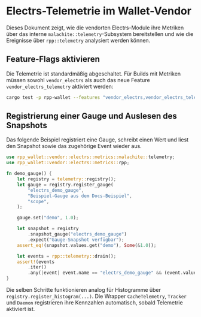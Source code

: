 # Electrs-Telemetrie im Wallet-Vendor

Dieses Dokument zeigt, wie die vendorten Electrs-Module ihre Metriken über das interne
`malachite::telemetry`-Subsystem bereitstellen und wie die Ereignisse über `rpp::telemetry`
analysiert werden können.

## Feature-Flags aktivieren

Die Telemetrie ist standardmäßig abgeschaltet. Für Builds mit Metriken müssen sowohl
`vendor_electrs` als auch das neue Feature `vendor_electrs_telemetry` aktiviert werden:

```bash
cargo test -p rpp-wallet --features "vendor_electrs,vendor_electrs_telemetry"
```

## Registrierung einer Gauge und Auslesen des Snapshots

Das folgende Beispiel registriert eine Gauge, schreibt einen Wert und liest den Snapshot
sowie das zugehörige Event wieder aus.

```rust
use rpp_wallet::vendor::electrs::metrics::malachite::telemetry;
use rpp_wallet::vendor::electrs::metrics::rpp;

fn demo_gauge() {
    let registry = telemetry::registry();
    let gauge = registry.register_gauge(
        "electrs_demo_gauge",
        "Beispiel-Gauge aus dem Docs-Beispiel",
        "scope",
    );

    gauge.set("demo", 1.0);

    let snapshot = registry
        .snapshot_gauge("electrs_demo_gauge")
        .expect("Gauge-Snapshot verfügbar");
    assert_eq!(snapshot.values.get("demo"), Some(&1.0));

    let events = rpp::telemetry::drain();
    assert!(events
        .iter()
        .any(|event| event.name == "electrs_demo_gauge" && (event.value - 1.0).abs() < f64::EPSILON));
}
```

Die selben Schritte funktionieren analog für Histogramme über
`registry.register_histogram(...)`. Die Wrapper `CacheTelemetry`, `Tracker` und `Daemon`
registrieren ihre Kennzahlen automatisch, sobald Telemetrie aktiviert ist.
